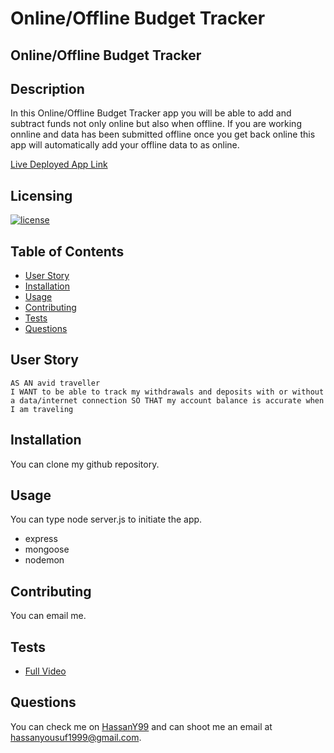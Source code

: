 # Online/Offline Budget Tracker

## Online/Offline Budget Tracker

  ## Description

  In this Online/Offline Budget Tracker app you will be able to add and subtract funds not only online but also when offline. If you are working onnline and data has been submitted offline once you get back online this app will automatically add your offline data to as online.

  [Live Deployed App Link](https://budget-tracker-deploy.herokuapp.com/)
  ## Licensing

  [![license](https://img.shields.io/badge/license-MIT-blue)](https://shields.io)

  ## Table of Contents
  - [User Story](#user-story)
  - [Installation](#installation)
  - [Usage](#usage)
  - [Contributing](#contributing)
  - [Tests](#tests)
  - [Questions](#questions)

  ## User Story

```
AS AN avid traveller 
I WANT to be able to track my withdrawals and deposits with or without a data/internet connection SO THAT my account balance is accurate when I am traveling
```


  ## Installation

  You can clone my github repository.

  ## Usage

  You can type node server.js to initiate the app.
  - express
  - mongoose
  - nodemon

  ## Contributing

  You can email me.

  ## Tests

  - [Full Video](https://drive.google.com/file/d/1drhD_qULs874BFCuohgqx4-p_F0nsy_B/view)
  


  ## Questions

  You can check me on [HassanY99](https://github.com/HassanY99) and can shoot me an email at hassanyousuf1999@gmail.com.